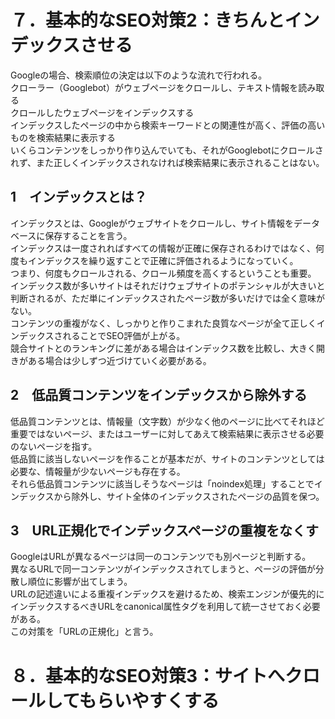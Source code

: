 # ７．基本的なSEO対策2：きちんとインデックスさせる
Googleの場合、検索順位の決定は以下のような流れで行われる。<br>
クローラー（Googlebot）がウェブページをクロールし、テキスト情報を読み取る<br>
クロールしたウェブページをインデックスする<br>
インデックスしたページの中から検索キーワードとの関連性が高く、評価の高いものを検索結果に表示する<br>
いくらコンテンツをしっかり作り込んでいても、それがGooglebotにクロールされず、また正しくインデックスされなければ検索結果に表示されることはない。

## 1　インデックスとは？
インデックスとは、Googleがウェブサイトをクロールし、サイト情報をデータベースに保存することを言う。<br>
インデックスは一度されればすべての情報が正確に保存されるわけではなく、何度もインデックスを繰り返すことで正確に評価されるようになっていく。<br>
つまり、何度もクロールされる、クロール頻度を高くするということも重要。<br>
インデックス数が多いサイトはそれだけウェブサイトのポテンシャルが大きいと判断されるが、ただ単にインデックスされたページ数が多いだけでは全く意味がない。<br>
コンテンツの重複がなく、しっかりと作りこまれた良質なページが全て正しくインデックスされることでSEO評価が上がる。<br>
競合サイトとのランキングに差がある場合はインデックス数を比較し、大きく開きがある場合は少しずつ近づけていく必要がある。

## 2　低品質コンテンツをインデックスから除外する
低品質コンテンツとは、情報量（文字数）が少なく他のページに比べてそれほど重要ではないページ、またはユーザーに対してあえて検索結果に表示させる必要のないページを指す。<br>
低品質に該当しないページを作ることが基本だが、サイトのコンテンツとしては必要な、情報量が少ないページも存在する。<br>
それら低品質コンテンツに該当しそうなページは「noindex処理」することでインデックスから除外し、サイト全体のインデックスされたページの品質を保つ。

## 3　URL正規化でインデックスページの重複をなくす
GoogleはURLが異なるページは同一のコンテンツでも別ページと判断する。<br>
異なるURLで同一コンテンツがインデックスされてしまうと、ページの評価が分散し順位に影響が出てしまう。<br>
URLの記述違いによる重複インデックスを避けるため、検索エンジンが優先的にインデックスするべきURLをcanonical属性タグを利用して統一させておく必要がある。<br>
この対策を「URLの正規化」と言う。

# ８．基本的なSEO対策3：サイトへクロールしてもらいやすくする
